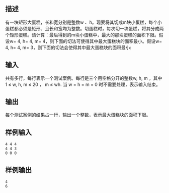 ## 描述


有一块矩形大蛋糕，长和宽分别是整数w 、h。现要将其切成m块小蛋糕，每个小蛋糕都必须是矩形、且长和宽均为整数。切蛋糕时，每次切一块蛋糕，将其分成两个矩形蛋糕。请计算：最后得到的m块小蛋糕中，最大的那块蛋糕的面积下限。假设w= 4, h= 4, m= 4，则下面的切法可使得其中最大蛋糕块的面积最小。假设w= 4, h= 4, m= 3，则下面的切法会使得其中最大蛋糕块的面积最小:

## 输入


共有多行，每行表示一个测试案例。每行是三个用空格分开的整数w, h, m ，其中1 ≤ w, h, m ≤ 20 ， m ≤ wh. 当 w = h = m = 0 时不需要处理，表示输入结束。

## 输出


每个测试案例的结果占一行，输出一个整数，表示最大蛋糕块的面积下限。

## 样例输入


```
4 4 4
4 4 3
0 0 0
```


## 样例输出


```
4
6
```


